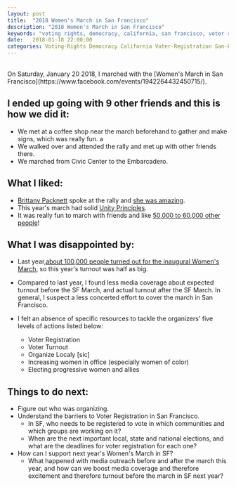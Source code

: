 ```yaml
---
layout: post
title:  "2018 Women's March in San Francisco"
description: "2018 Women's March in San Francisco"
keywords: "voting rights, democracy, california, san francisco, voter registration, womens march, 218"
date:   2018-01-18 22:00:00
categories: Voting-Rights Democracy California Voter-Registration San-Francisco Womens-March 2018
---
```

<br>
On Saturday, January 20 2018, I marched with the [Women's March in San Francisco](https://www.facebook.com/events/1942264432450715/).

## I ended up going with 9 other friends and this is how we did it:

* We met at a coffee shop near the march beforehand to gather and make signs, which was really fun. a
* We walked over and attended the rally and met up with other friends there.
* We marched from Civic Center to the Embarcadero.


## What I liked:

* [Brittany Packnett](https://en.wikipedia.org/wiki/Brittany_Packnett) spoke at the rally and [she was amazing](https://twitter.com/maybeitsmagic/status/954850768615387136).
* This year's march had solid [Unity Principles](http://womensmarchca.com/unity/).
* It was really fun to march with friends and like [50,000 to 60,000 other people](http://abc7news.com/politics/womens-march-participants-flood-san-francisco/2972358/)!


## What I was disappointed by:

* Last year,[about 100,000 people turned out for the inaugural Women's March](http://sanfrancisco.cbslocal.com/2017/01/21/huge-crowd-san-francisco-rally-womens-march/), so this year's turnout was half as big.
* Compared to last year, I found less media coverage about expected turnout before the SF March, and actual turnout after the SF March. In general, I suspect a less concerted effort to cover the march in San Francisco.
* I felt an absence of specific resources to tackle the organizers' five levels of actions listed below:

    * Voter Registration
    * Voter Turnout
    * Organize Localy [sic]
    * Increasing women in office (especially women of color)
    * Electing progressive women and allies

## Things to do next:

* Figure out who was organizing.
* Understand the barriers to Voter Registration in San Francisco.
  * In SF, who needs to be registered to vote in which communities and which groups are working on it?
  * When are the next important local, state and national elections, and what are the deadlines for voter registration for each one?
* How can I support next year's Women's March in SF?
  * What happened with media outreach before and after the march this year, and how can we boost media coverage and therefore excitement and therefore turnout before the march in SF next year?
